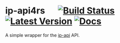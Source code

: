 # ip-api4rs &emsp; [![Build Status]][actions] [![Latest Version]][crates.io] [![Docs]][docs.rs]

[Build Status]: https://img.shields.io/github/actions/workflow/status/DenuxPlays/ip-api4rs/rust.yml?branch=main&style=flat-square
[actions]: https://github.com/DenuxPlays/ip-api4rs/actions?query=branch%3Amain
[Latest Version]: https://img.shields.io/crates/v/ip-api4rs.svg?style=flat-square
[crates.io]: https://crates.io/crates/ip-api4rs
[docs.rs]: https://docs.rs/ip-api4rs
[Docs]: https://img.shields.io/badge/docs.rs-ip--api4rs-66c2a5?style=flat-square&color=blue

A simple wrapper for the [ip-api](https://ip-api.com/) API.

